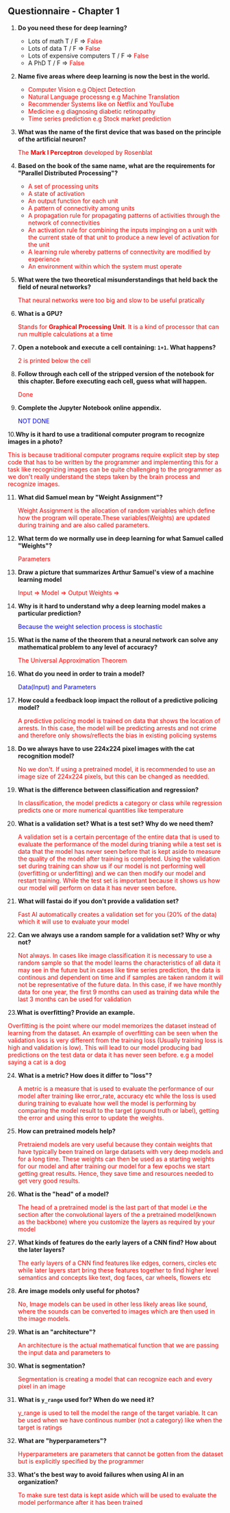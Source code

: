 ## Questionnaire - Chapter 1

1. **Do you need these for deep learning?**
   - Lots of math T / F  =>  <span style="color:red"> False </span>
   - Lots of data T / F  =>  <span style="color:red"> False </span>
   - Lots of expensive computers T / F  =>  <span style="color:red"> False </span>
   - A PhD T / F  =>  <span style="color:red"> False </span>

2. **Name five areas where deep learning is now the best in the world.**

    - <span style="color:red"> Computer Vision e.g Object Detection </span>
    - <span style="color:red"> Natural Language processng e.g Machine Translation </span>
    - <span style="color:red"> Recommender Systems like on Netflix and YouTube </span>
    - <span style="color:red"> Medicine e.g diagnosing diabetic retinopathy </span>
    - <span style="color:red"> Time series prediction e.g Stock market prediction </span>

3. **What was the name of the first device that was based on the principle of the artificial neuron?**

      <span style="color:red"> The **Mark I Perceptron** developed by Rosenblat </span>

4. **Based on the book of the same name, what are the requirements for "Parallel Distributed Processing"?**
    - <span style="color:red">A set of processing units  </span>
    - <span style="color:red"> A state of activation  </span>
    - <span style="color:red"> An output function for each unit  </span>
    - <span style="color:red"> A pattern of connectivity among units  </span>
    - <span style="color:red"> A propagation rule for propagating patterns of activities through the network of connectivities  </span>
    - <span style="color:red"> An activation rule for combining the inputs impinging on a unit with the current state of that unit to produce a new level of activation for the unit  </span>
    - <span style="color:red"> A learning rule whereby patterns of connectivity are modified by experience  </span>
    - <span style="color:red"> An environment within which the system must operate  </span>

5. **What were the two theoretical misunderstandings that held back the field of neural networks?**

      <span style="color:red"> That neural networks were too big and slow to be useful pratically  </span>

6. **What is a GPU?**

      <span style="color:red"> Stands for **Graphical Processing Unit**. It is a kind of processor that can run multiple calculations at a time </span>

7. **Open a notebook and execute a cell containing: `1+1`. What happens?**

      <span style="color:red"> 2 is printed below the cell </span>

8. **Follow through each cell of the stripped version of the notebook for this chapter. Before executing each cell, guess what will happen.**

      <span style="color:red"> Done </span>

9. **Complete the Jupyter Notebook online appendix.**

      <span style="color:blue"> NOT DONE  </span>

10.**Why is it hard to use a traditional computer program to recognize images in a photo?**

   <p style="color:red">
   This is because traditional computer programs require explicit step by step code that has to be written by the programmer and implementing this for a task like recognizing images can be quite challenging to the programmer as we don't really understand the steps taken by the brain process and recognize images. 
   </p>   
    

11. **What did Samuel mean by "Weight Assignment"?**

      <span style="color:red"> Weight Assignment is the allocation of random variables which define how the program will operate.These variables(Weights) are updated during training and are also called parameters.</span> 
   
12. **What term do we normally use in deep learning for what Samuel called "Weights"?**

      <span style="color:red"> Parameters   </span> 
   
13. **Draw a picture that summarizes Arthur Samuel's view of a machine learning model**
   
      <p style="color:red">
      Input => Model => Output
      Weights =>
       </p> 

14. **Why is it hard to understand why a deep learning model makes a particular prediction?**
      
      <p style="color:blue"> Because the weight selection process is stochastic </p> 

15. **What is the name of the theorem that a neural network can solve any mathematical problem to any level of accuracy?**
      
      <p style="color:red"> The Universal Approximation Theorem  </p> 

16. **What do you need in order to train a model?**

      <p style="color:blue"> Data(Input) and Parameters   </p> 
     

17. **How could a feedback loop impact the rollout of a predictive policing model?**
      
      <p style="color:red"> A predictive policing model is trained on data that shows the location of arrests. In this case, the model will be predicting arrests and not crime and therefore only shows/reflects the bias in existing policing systems  </p> 
      
18. **Do we always have to use 224x224 pixel images with the cat recognition model?**
      
      <p style="color:red"> No we don't. If using a pretrained model, it is recommended to use an image size of 224x224 pixels, but this can be changed as needded.  </p> 
      
19. **What is the difference between classification and regression?**
      
      <p style="color:red"> In classification, the model predicts a category or class while regression predicts one or more numerical quantities like temperature </p> 
      
20. **What is a validation set? What is a test set? Why do we need them?**
      
      <p style="color:red"> A validation set is a certain percentage of the entire data that is used to evaluate the performance of the model during trianing while a test set is data that the model has never seen before that is kept aside to measure the quality of the model after training is completed.  Using the validation set during training can show us if our model is not performing well (overfitting or underfitting) and we can then modify our model and restart training. While the test set is important because it shows us how our model will perform on data it has never seen before. </p> 
      
21. **What will fastai do if you don't provide a validation set?**

      <p style="color:red"> Fast AI automatically creates a validation set for you (20% of the data) which it will use to evaluate your model </p> 

22. **Can we always use a random sample for a validation set? Why or why not?**
     
     <p style="color:red"> Not always. In cases like image classification it is necessary to use a random sample so that the model learns the characteristics of all data it may see in the future but in cases like time series prediction, the data is continous and dependent on time and if samples are taken random it will not be representative of the future data. In this case, if we have monthly data for one year, the first 9 months can used as training data while the last 3 months can be used for validation </p> 
     
23.**What is overfitting? Provide an example.**


   <p style="color:red"> Overfitting is the point where our model memorizes the dataset instead of learning from the dataset. An example of overfitting can be seen when the validation loss is very different from the training loss (Usually training loss is high and validation is low). This will lead to our model producing bad predictions on the test data or data it has never seen before. e.g a model saying a cat is a dog </p> 

24. **What is a metric? How does it differ to "loss"?**
      
      <p style="color:red"> A metric is a measure that is used to evaluate the performance of our model after training like error_rate, accuracy etc while the loss is used during training to evaluate how well the model is performing by comparing the model result to the target (ground truth or label), getting the error and using this error to update the weights.  </p> 

25. **How can pretrained models help?**
      
      <p style="color:red">Pretraiend models are very useful because they contain weights that have typically been trained on large datasets with very deep models and for a long time. These weights can then be used as a starting weights for our model and after training our model for a few epochs we start getting great results. Hence, they save time and resources needed to get very good results. </p> 

26. **What is the "head" of a model?**

      <p style="color:red"> The head of a pretrained model is the last part of that model i.e the section after the convolutional layers of the a pretrained model(known as the backbone) where you customize the layers as required by your model </p> 


27. **What kinds of features do the early layers of a CNN find? How about the later layers?**
      <p style="color:red"> The early layers of a CNN find features like edges, corners, circles etc while later layers start bring these features together to find higher level semantics and concepts like text, dog faces, car wheels, flowers etc </p> 

28. **Are image models only useful for photos?**

      <p style="color:red"> No, Image models can be used in other less likely areas like sound, where the sounds can be converted to images which are then used in the image models. </p> 

29. **What is an "architecture"?**

      <p style="color:red"> An architecture is the actual mathematical function that we are passing the input data and parameters to  </p> 

30. **What is segmentation?**

      <p style="color:red"> Segmentation is creating a model that can recognize each and every pixel in an image </p> 

31. **What is `y_range` used for? When do we need it?**

      <p style="color:red"> y_range is used to tell the model the range of the target variable. It can be used when we have continous number (not a category) like when the target is ratings </p> 

32. **What are "hyperparameters"?**

      <p style="color:red"> Hyperparameters are parameters that cannot be gotten from the dataset but is explicitly specified by the programmer</p> 

33. **What's the best way to avoid failures when using AI in an organization?**

      <p style="color:red">  To make sure test data is kept aside which will be used to evaluate the model performance after it has been trained </p> 

